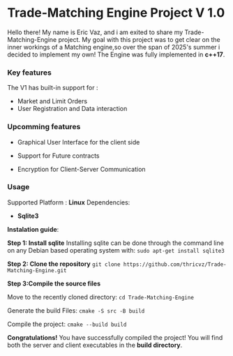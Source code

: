 # Trade-Matching Engine Project V 1.0

Hello there!
My name is Eric Vaz, and i am exited to share my Trade-Matching-Engine project. My goal with this project was to get clear on the inner workings of a Matching engine,so over the span of 2025's summer i decided to implement my own!
The Engine was fully implemented in **c++17**.


### Key features

The V1 has built-in support for :
- Market and Limit Orders
- User Registration and Data interaction

### Upcomming features 
- Graphical User Interface for the
client side

- Support for Future contracts
- Encryption for Client-Server Communication

### Usage

Supported Platform : **Linux**
Dependencies:
- **Sqlite3**

**Instalation guide**:

**Step 1: Install sqlite** 
    Installing sqlite can be done through the command line on any Debian based operating system with:
        `sudo apt-get install sqlite3`

**Step 2: Clone the repository**
    `git clone https://github.com/thricvz/Trade-Matching-Engine.git`

**Step 3:Compile the source files**

Move to the recently cloned directory:
`cd Trade-Matching-Engine`

Generate the build Files:
    `cmake -S src -B build`

     
Compile the project:
    `cmake --build build`


**Congratulations!**
You have successfully compiled the project!
You will find both the server and client executables in the **build directory**.